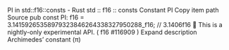 PI in std::f16::consts - Rust
std
::
f16
::
consts
Constant
PI
Copy item path
Source
pub const PI:
f16
= 3.14159265358979323846264338327950288_f16; // 3.1406f16
🔬
This is a nightly-only experimental API. (
f16
#116909
)
Expand description
Archimedes’ constant (π)